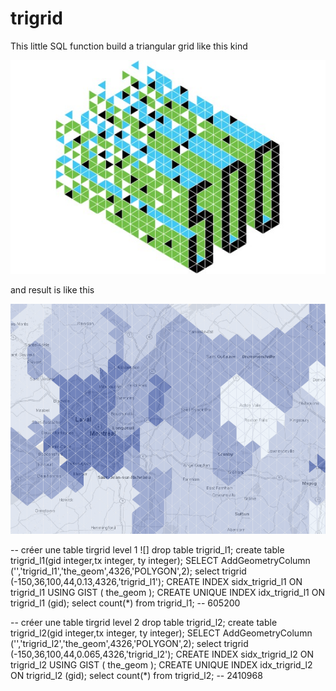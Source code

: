 trigrid
=======

This little SQL function build a triangular grid like this kind

![](effe-recherche.jpg)

and result is like this

![](trigrid.png)


-- créer une table tirgrid level 1
![]
drop table trigrid_l1;
create table trigrid_l1(gid integer,tx integer, ty integer);
SELECT AddGeometryColumn ('','trigrid_l1','the_geom',4326,'POLYGON',2);
select trigrid (-150,36,100,44,0.13,4326,'trigrid_l1');
CREATE INDEX sidx_trigrid_l1 ON trigrid_l1 USING GIST ( the_geom );
CREATE UNIQUE INDEX idx_trigrid_l1 ON trigrid_l1 (gid);
select count(*) from trigrid_l1;
-- 605200
 
-- créer une table tirgrid level 2
drop table trigrid_l2;
create table trigrid_l2(gid integer,tx integer, ty integer);
SELECT AddGeometryColumn ('','trigrid_l2','the_geom',4326,'POLYGON',2);
select trigrid (-150,36,100,44,0.065,4326,'trigrid_l2');
CREATE INDEX sidx_trigrid_l2 ON trigrid_l2 USING GIST ( the_geom );
CREATE UNIQUE INDEX idx_trigrid_l2 ON trigrid_l2 (gid);
select count(*) from trigrid_l2;
-- 2410968

